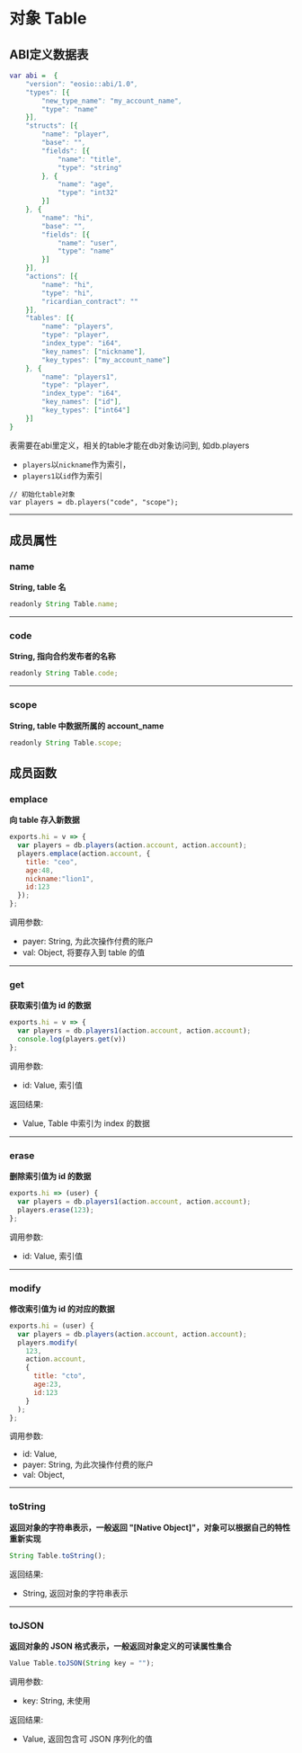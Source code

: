# 对象 Table
## ABI定义数据表
```dot
var abi =  {
    "version": "eosio::abi/1.0",
    "types": [{
        "new_type_name": "my_account_name",
        "type": "name"
    }],
    "structs": [{
        "name": "player",
        "base": "",
        "fields": [{
            "name": "title",
            "type": "string"
        }, {
            "name": "age",
            "type": "int32"
        }]
    }, {
        "name": "hi",
        "base": "",
        "fields": [{
            "name": "user",
            "type": "name"
        }]
    }],
    "actions": [{
        "name": "hi",
        "type": "hi",
        "ricardian_contract": ""
    }],
    "tables": [{
        "name": "players",
        "type": "player",
        "index_type": "i64",
        "key_names": ["nickname"],
        "key_types": ["my_account_name"]
    }, {
        "name": "players1",
        "type": "player",
        "index_type": "i64",
        "key_names": ["id"],
        "key_types": ["int64"]
    }]
}
```

表需要在abi里定义，相关的table才能在db对象访问到, 如db.players

- `players`以`nickname`作为索引，
- `players1`以`id`作为索引

```
// 初始化table对象
var players = db.players("code", "scope");
```

------

## 成员属性

### name
**String, table 名**

```JavaScript
readonly String Table.name;
```

--------------------------
### code
**String, 指向合约发布者的名称**

```JavaScript
readonly String Table.code;
```

--------------------------
### scope
**String, table 中数据所属的 account_name**

```JavaScript
readonly String Table.scope;
```

## 成员函数

### emplace
**向 table 存入新数据**

```JavaScript
exports.hi = v => {
  var players = db.players(action.account, action.account);
  players.emplace(action.account, { 
    title: "ceo",
    age:48, 
    nickname:"lion1",
    id:123
  });
};
```

调用参数:
* payer: String, 为此次操作付费的账户
* val: Object, 将要存入到 table 的值

--------------------------
### get
**获取索引值为 id 的数据**

```JavaScript
exports.hi = v => {
  var players = db.players1(action.account, action.account);
  console.log(players.get(v))
};
```

调用参数:
* id: Value, 索引值

返回结果:
* Value, Table 中索引为 index 的数据

--------------------------
### erase
**删除索引值为 id 的数据**

```JavaScript
exports.hi => (user) {
  var players = db.players1(action.account, action.account);
  players.erase(123);
};
```

调用参数:
* id: Value, 索引值

--------------------------
### modify
**修改索引值为 id 的对应的数据**

```JavaScript
exports.hi = (user) {
  var players = db.players(action.account, action.account);
  players.modify(
    123, 
    action.account, 
    { 
      title: "cto", 
      age:23, 
      id:123 
    }
  );
};
```

调用参数:
* id: Value, 
* payer: String, 为此次操作付费的账户
* val: Object, 

--------------------------
### toString
**返回对象的字符串表示，一般返回 "[Native Object]"，对象可以根据自己的特性重新实现**

```JavaScript
String Table.toString();
```

返回结果:
* String, 返回对象的字符串表示

--------------------------
### toJSON
**返回对象的 JSON 格式表示，一般返回对象定义的可读属性集合**

```JavaScript
Value Table.toJSON(String key = "");
```

调用参数:
* key: String, 未使用

返回结果:
* Value, 返回包含可 JSON 序列化的值

